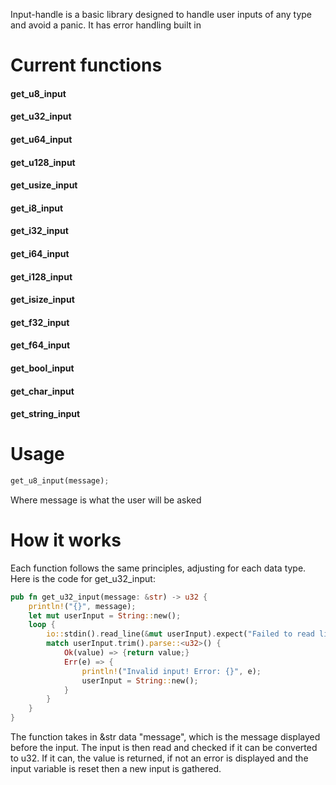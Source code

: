 Input-handle is a basic library designed to handle user inputs of any type and avoid a panic. It has error handling built in

# Current functions
#### get_u8_input
#### get_u32_input
#### get_u64_input
#### get_u128_input
#### get_usize_input
#### get_i8_input
#### get_i32_input
#### get_i64_input
#### get_i128_input
#### get_isize_input
#### get_f32_input
#### get_f64_input
#### get_bool_input
#### get_char_input
#### get_string_input

# Usage
```rust
get_u8_input(message);
```
Where message is what the user will be asked
# How it works

Each function follows the same principles, adjusting for each data type. Here is the code for get_u32_input:

```rust
pub fn get_u32_input(message: &str) -> u32 {
    println!("{}", message);
    let mut userInput = String::new();
    loop {
        io::stdin().read_line(&mut userInput).expect("Failed to read line");
        match userInput.trim().parse::<u32>() {
            Ok(value) => {return value;}
            Err(e) => {
                println!("Invalid input! Error: {}", e);
                userInput = String::new();
            }
        }
    }
} 
```

The function takes in &str data "message", which is the message displayed before the input. The input is then read and checked if it can be converted to u32. If it can, the value is returned, if not an error is displayed and the input variable is reset then a new input is gathered.
